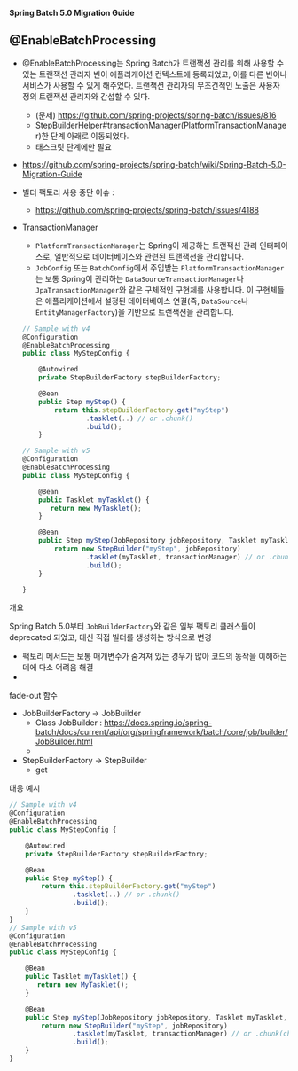 **Spring Batch 5.0 Migration Guide** 

## @EnableBatchProcessing
- @EnableBatchProcessing는 Spring Batch가 트랜잭션 관리를 위해 사용할 수 있는 트랜잭션 관리자 빈이 애플리케이션 컨텍스트에 등록되었고, 이를 다른 빈이나 서비스가 사용할 수 있게 해주었다. 트랜잭션 관리자의 무조건적인 노출은 사용자 정의 트랜잭션 관리자와 간섭할 수 있다. 
    - (문제) https://github.com/spring-projects/spring-batch/issues/816 
    - StepBuilderHelper#transactionManager(PlatformTransactionManager)한 단계 아래로 이동되었다. 
    - 태스크릿 단계에만 필요

- https://github.com/spring-projects/spring-batch/wiki/Spring-Batch-5.0-Migration-Guide
- 빌더 팩토리 사용 중단 이슈 :
    - https://github.com/spring-projects/spring-batch/issues/4188
- TransactionManager
    - `PlatformTransactionManager`는 Spring이 제공하는 트랜잭션 관리 인터페이스로, 일반적으로 데이터베이스와 관련된 트랜잭션을 관리합니다.
    - `JobConfig` 또는 `BatchConfig`에서 주입받는 `PlatformTransactionManager`는 보통 Spring이 관리하는 `DataSourceTransactionManager`나 `JpaTransactionManager`와 같은 구체적인 구현체를 사용합니다. 이 구현체들은 애플리케이션에서 설정된 데이터베이스 연결(즉, `DataSource`나 `EntityManagerFactory`)을 기반으로 트랜잭션을 관리합니다.
    
    ```jsx
    // Sample with v4
    @Configuration
    @EnableBatchProcessing
    public class MyStepConfig {
    
        @Autowired
        private StepBuilderFactory stepBuilderFactory;
    
        @Bean
        public Step myStep() {
            return this.stepBuilderFactory.get("myStep")
                    .tasklet(..) // or .chunk()
                    .build();
        }
    
    // Sample with v5
    @Configuration
    @EnableBatchProcessing
    public class MyStepConfig {
    
        @Bean
        public Tasklet myTasklet() {
           return new MyTasklet();
        }
    
        @Bean
        public Step myStep(JobRepository jobRepository, Tasklet myTasklet, PlatformTransactionManager transactionManager) {
            return new StepBuilder("myStep", jobRepository)
                    .tasklet(myTasklet, transactionManager) // or .chunk(chunkSize, transactionManager)
                    .build();
        }
    
    }
    ```
    

개요

Spring Batch 5.0부터 `JobBuilderFactory`와 같은 일부 팩토리 클래스들이 deprecated 되었고, 대신 직접 빌더를 생성하는 방식으로 변경

- 팩토리 메서드는 보통 매개변수가 숨겨져 있는 경우가 많아 코드의 동작을 이해하는 데에 다소 어려움 해결
- 

fade-out 함수

- JobBuilderFactory → JobBuilder
    - Class JobBuilder : https://docs.spring.io/spring-batch/docs/current/api/org/springframework/batch/core/job/builder/JobBuilder.html
    - 
- StepBuilderFactory → StepBuilder
    - get

대응 예시

```jsx
// Sample with v4
@Configuration
@EnableBatchProcessing
public class MyStepConfig {

    @Autowired
    private StepBuilderFactory stepBuilderFactory;

    @Bean
    public Step myStep() {
        return this.stepBuilderFactory.get("myStep")
                .tasklet(..) // or .chunk()
                .build();
    }
}
// Sample with v5
@Configuration
@EnableBatchProcessing
public class MyStepConfig {

    @Bean
    public Tasklet myTasklet() {
       return new MyTasklet();
    }

    @Bean
    public Step myStep(JobRepository jobRepository, Tasklet myTasklet, PlatformTransactionManager transactionManager) {
        return new StepBuilder("myStep", jobRepository)
                .tasklet(myTasklet, transactionManager) // or .chunk(chunkSize, transactionManager)
                .build();
    }
}
```